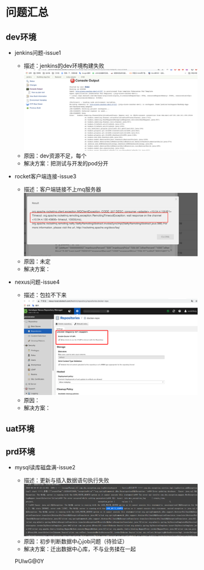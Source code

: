 # 问题汇总

## dev环境

- jenkins问题-issue1
  - 描述：jenkins的dev环境构建失败
    ![avatar](./img/issue1.png)
  - 原因：dev资源不足，每个
  - 解决方案：把测试与开发的pod分开

- rocket客户端连接-issue3
  - 描述：客户端链接不上mq服务器
    ![avatar](./img/issue3.png)
  - 原因：未定
  - 解决方案：

- nexus问题-issue4
  - 描述：包拉不下来
    ![avatar](./img/issue4.png)
  - 原因：
  - 解决方案：

## uat环境

## prd环境

- mysql读库磁盘满-issue2
  - 描述：更新与插入数据语句执行失败
    ![avatar](./img/issue2.png)
  - 原因：初步判断数据中心job问题（待验证）
  - 解决方案：迁出数据中心库，不与业务揉在一起

  PUIwG@0Y
